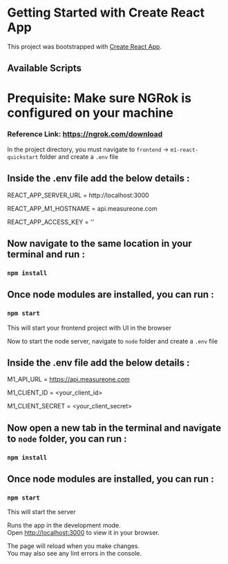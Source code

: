 # Getting Started with Create React App

This project was bootstrapped with [Create React App](https://github.com/facebook/create-react-app).

## Available Scripts

# Prequisite: Make sure NGRok is configured on your machine
### Reference Link: https://ngrok.com/download

In the project directory, you must navigate to `frontend` -> `m1-react-quickstart` folder and create a `.env` file

## Inside the .env file add the below details :

REACT_APP_SERVER_URL = http://localhost:3000

REACT_APP_M1_HOSTNAME = api.measureone.com

REACT_APP_ACCESS_KEY = ''

## Now navigate to the same location in your terminal and run :
### `npm install`

## Once node modules are installed, you can run :
### `npm start`

This will start your frontend project with UI in the browser

Now to start the node server, navigate to `node` folder and create a `.env` file

## Inside the .env file add the below details :

M1_API_URL = https://api.measureone.com

M1_CLIENT_ID = <your_client_id>

M1_CLIENT_SECRET = <your_client_secret>

## Now open a new tab in the terminal and navigate to `node` folder, you can run : 
### `npm install`

## Once node modules are installed, you can run :
### `npm start`

This will start the server

Runs the app in the development mode.\
Open [http://localhost:3000](http://localhost:3001) to view it in your browser.

The page will reload when you make changes.\
You may also see any lint errors in the console.



